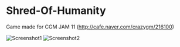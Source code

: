 # Shred-Of-Humanity
Game made for CGM JAM 11 (http://cafe.naver.com/crazygm/216100)

![Screenshot1](https://cafeptthumb-phinf.pstatic.net/MjAxODAyMjZfOCAg/MDAxNTE5NjU2NjE0NjI0.1LxFzZd5qcW4sG7Oz7HSxf78p1J6HqcaTc86AuTIp3gg.jPiNg3_E5kRy9uEg8W2MqxV8xezkuu1G2ucmPf5NFVQg.PNG.rudolftm/unknown.png?type=w740)
![Screenshot2](https://cafeptthumb-phinf.pstatic.net/MjAxODAyMjZfMTg1/MDAxNTE5NjU2NjE0Nzcy.n7VlkCOlA3xFRUusJi-xWxaDvTLrArFkGlChHwwksZ8g.yrbQtGTWS9TeJ2RIaPDykX_ggdJGNUktXUxIbu3b1D0g.PNG.rudolftm/%EC%A0%9C%EB%AA%A9_%EC%97%86%EC%9D%8C.png?type=w740)

